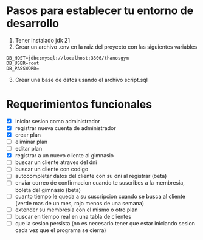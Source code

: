 # Pasos para establecer tu entorno de desarrollo

1. Tener instalado jdk 21
2. Crear un archivo .env en la raiz del proyecto con las siguientes variables
```
DB_HOST=jdbc:mysql://localhost:3306/thanosgym
DB_USER=root
DB_PASSWORD=
```
3. Crear una base de datos usando el archivo script.sql

# Requerimientos funcionales

- [x] iniciar sesion como administrador
- [x] registrar nueva cuenta de administrador
- [x] crear plan
- [ ] eliminar plan
- [ ] editar plan
- [x] registrar a un nuevo cliente al gimnasio
- [ ] buscar un cliente atraves del dni
- [ ] buscar un cliente con codigo
- [ ] autocompletar datos del cliente con su dni al registrar (beta)
- [ ] enviar correo de confirmacion cuando te suscribes a la membresia, boleta del gimnasio (beta)
- [ ] cuanto tiempo le queda a su suscripcion cuando se busca al cliente (verde mas de un mes, rojo menos de una semana)
- [ ] extender su membresia con el mismo o otro plan
- [ ] buscar en tiempo real en una tabla de clientes
- [ ] que la sesion persista (no es necesario tener que estar iniciando sesion cada vez que el programa se cierra)

